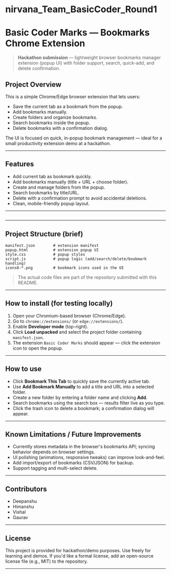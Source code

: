 # nirvana_Team_BasicCoder_Round1
# Basic Coder Marks — Bookmarks Chrome Extension

> **Hackathon submission** — lightweight browser bookmarks manager extension (popup UI) with folder support, search, quick-add, and delete confirmation.

## Project Overview

This is a simple Chrome/Edge browser extension that lets users:

* Save the current tab as a bookmark from the popup.
* Add bookmarks manually.
* Create folders and organize bookmarks.
* Search bookmarks inside the popup.
* Delete bookmarks with a confirmation dialog.

The UI is focused on quick, in-popup bookmark management — ideal for a small productivity extension demo at a hackathon.

---

## Features

* Add current tab as bookmark quickly.
* Add bookmarks manually (title + URL + choose folder).
* Create and manage folders from the popup.
* Search bookmarks by title/URL.
* Delete with a confirmation prompt to avoid accidental deletions.
* Clean, mobile-friendly popup layout.

---

##

---

## Project Structure (brief)

```
manifest.json        # extension manifest
popup.html           # extension popup UI
style.css            # popup styles
script.js            # popup logic (add/search/delete/bookmark handling)
icons8-*.png         # bookmark icons used in the UI
```

> The actual code files are part of the repository submitted with this README.

---

## How to install (for testing locally)

1. Open your Chromium-based browser (Chrome/Edge).
2. Go to `chrome://extensions/` (or `edge://extensions/`).
3. Enable **Developer mode** (top-right).
4. Click **Load unpacked** and select the project folder containing `manifest.json`.
5. The extension `Basic Coder Marks` should appear — click the extension icon to open the popup.

---

## How to use

* Click **Bookmark This Tab** to quickly save the currently active tab.
* Use **Add Bookmark Manually** to add a title and URL into a selected folder.
* Create a new folder by entering a folder name and clicking **Add**.
* Search bookmarks using the search box — results filter live as you type.
* Click the trash icon to delete a bookmark; a confirmation dialog will appear.

---

## Known Limitations / Future Improvements

* Currently stores metadata in the browser's bookmarks API; syncing behavior depends on browser settings.
* UI polishing (animations, responsive tweaks) can improve look-and-feel.
* Add import/export of bookmarks (CSV/JSON) for backup.
* Support tagging and multi-select delete.

---

## Contributors

* Deepanshu
* Himanshu
* Vishal
* Gaurav

---

## License

This project is provided for hackathon/demo purposes. Use freely for learning and demos. If you'd like a formal license, add an open-source license file (e.g., MIT) to the repository.

---

##
